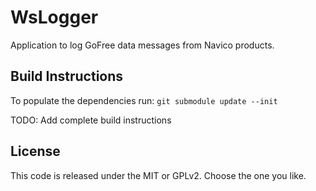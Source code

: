 WsLogger
========

Application to log GoFree data messages from Navico products.

Build Instructions
------------------
To populate the dependencies run:
``git submodule update --init``

TODO:  Add complete build instructions

License
-------
This code is released under the MIT or GPLv2. Choose the one you like.
